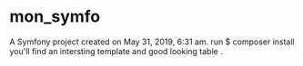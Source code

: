 mon_symfo
=========

A Symfony project created on May 31, 2019, 6:31 am.
run
$ composer install
you'll find an intersting template and good looking table .
